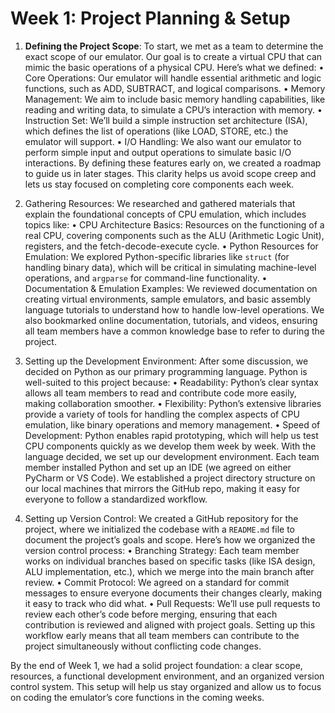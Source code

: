 # Week 1: Project Planning & Setup

1.	**Defining the Project Scope**: 
To start, we met as a team to determine the exact scope of our emulator. Our goal is to create a virtual CPU that can mimic the basic operations of a physical CPU. Here’s what we defined:
•	Core Operations: Our emulator will handle essential arithmetic and logic functions, such as ADD, SUBTRACT, and logical comparisons.
•	Memory Management: We aim to include basic memory handling capabilities, like reading and writing data, to simulate a CPU’s interaction with memory.
•	Instruction Set: We’ll build a simple instruction set architecture (ISA), which defines the list of operations (like LOAD, STORE, etc.) the emulator will support.
•	I/O Handling: We also want our emulator to perform simple input and output operations to simulate basic I/O interactions.
By defining these features early on, we created a roadmap to guide us in later stages. This clarity helps us avoid scope creep and lets us stay focused on completing core components each week.

2.	Gathering Resources:
We researched and gathered materials that explain the foundational concepts of CPU emulation, which includes topics like:
•	CPU Architecture Basics: Resources on the functioning of a real CPU, covering components such as the ALU (Arithmetic Logic Unit), registers, and the fetch-decode-execute cycle.
•	Python Resources for Emulation: We explored Python-specific libraries like `struct` (for handling binary data), which will be critical in simulating machine-level operations, and `argparse` for command-line functionality.
•	Documentation & Emulation Examples: We reviewed documentation on creating virtual environments, sample emulators, and basic assembly language tutorials to understand how to handle low-level operations.
We also bookmarked online documentation, tutorials, and videos, ensuring all team members have a common knowledge base to refer to during the project.

3.	Setting up the Development Environment:
After some discussion, we decided on Python as our primary programming language. Python is well-suited to this project because:
•	Readability: Python’s clear syntax allows all team members to read and contribute code more easily, making collaboration smoother.
•	Flexibility: Python’s extensive libraries provide a variety of tools for handling the complex aspects of CPU emulation, like binary operations and memory management.
•	Speed of Development: Python enables rapid prototyping, which will help us test CPU components quickly as we develop them week by week.
With the language decided, we set up our development environment. Each team member installed Python and set up an IDE (we agreed on either PyCharm or VS Code). We established a project directory structure on our local machines that mirrors the GitHub repo, making it easy for everyone to follow a standardized workflow.

4.	Setting up Version Control:
We created a GitHub repository for the project, where we initialized the codebase with a `README.md` file to document the project’s goals and scope. Here’s how we organized the version control process:
•	Branching Strategy: Each team member works on individual branches based on specific tasks (like ISA design, ALU implementation, etc.), which we merge into the main branch after review.
•	Commit Protocol: We agreed on a standard for commit messages to ensure everyone documents their changes clearly, making it easy to track who did what.
•	Pull Requests: We’ll use pull requests to review each other’s code before merging, ensuring that each contribution is reviewed and aligned with project goals.
Setting up this workflow early means that all team members can contribute to the project simultaneously without conflicting code changes.

By the end of Week 1, we had a solid project foundation: a clear scope, resources, a functional development environment, and an organized version control system. This setup will help us stay organized and allow us to focus on coding the emulator’s core functions in the coming weeks.

